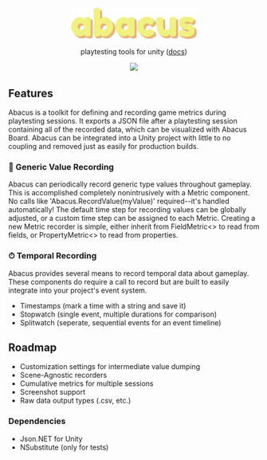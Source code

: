 <p align="center">
  <img src="https://raw.githubusercontent.com/nmacadam/Abacus/master/Abacus/Assets/Examples/abacus.png?token=AJA7SOMOZKBOEUGFL5O5OCC6UDJ5S" width="50%" height="50%">
</p>
<p align="center">
  playtesting tools for unity (<a href="https://www.notion.so/Abacus-Playtesting-Metrics-1fd8efa230824700bf989c6ab67cbdf5" alt="docs" target="_blank">docs</a>)
</p>
<p align="center">
  <a href="https://opensource.org/licenses/MIT" alt="license"><img src="https://img.shields.io/badge/License-MIT-yellow.svg" /></a>
</p>

## Features
Abacus is a toolkit for defining and recording game metrics during playtesting sessions.  It exports a JSON file after a playtesting session containing all of the recorded data, which can be visualized with Abacus Board.  Abacus can be integrated into a Unity project with little to no coupling and removed just as easily for production builds.

### 🧾 Generic Value Recording
Abacus can periodically record generic type values throughout gameplay.  This is accomplished completely nonintrusively with a Metric component.  No calls like 'Abacus.RecordValue(myValue)' required--it's handled automatically!  The default time step for recording values can be globally adjusted, or a custom time step can be assigned to each Metric.  Creating a new Metric recorder is simple, either inherit from FieldMetric<> to read from fields, or PropertyMetric<> to read from properties.

### ⏱ Temporal Recording
Abacus provides several means to record temporal data about gameplay.  These components do require a call to record but are built to easily integrate into your project's event system.
- Timestamps (mark a time with a string and save it)
- Stopwatch (single event, multiple durations for comparison)
- Splitwatch (seperate, sequential events for an event timeline)

## Roadmap
- Customization settings for intermediate value dumping
- Scene-Agnostic recorders
- Cumulative metrics for multiple sessions
- Screenshot support
- Raw data output types (.csv, etc.)

### Dependencies
- Json.NET for Unity
- NSubstitute (only for tests)
